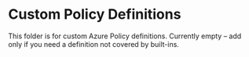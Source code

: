 # Custom Policy Definitions
This folder is for custom Azure Policy definitions.
Currently empty – add only if you need a definition not covered by built-ins.
